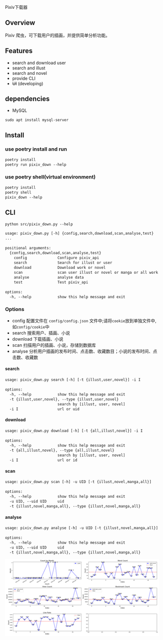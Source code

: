 Pixiv下载器

## Overview

Pixiv 爬虫，可下载用户的插画，并提供简单分析功能。

## Features

- search and download user
- search and illust
- search and novel
- provide CLI
- ~~UI~~ (developing)

## dependencies

- MySQL

```shell
sudo apt install mysql-server
```

## Install

### use poetry install and run

```shell
poetry install
poetry run pixiv_down --help
```

### use poetry shell(virtual environment)

```shell
poetry install
poetry shell
pixiv_down --help
```

## CLI

```shell
python src/pixiv_down.py --help
```

```shell
usage: pixiv_down.py [-h] {config,search,download,scan,analyse,test} ...

positional arguments:
  {config,search,download,scan,analyse,test}
    config              Configure pixiv_api
    search              Search for illust or user
    download            Download work or novel
    scan                scan user illust or novel or manga or all work
    analyse             analyse data
    test                Test pixiv_api

options:
  -h, --help            show this help message and exit
```

### Options

- config 配置文件在 `config/config.json` 文件中;请将`cookie`放到单独文件中, 如`config/cookie`中
- search 搜索用户、插画、小说
- download 下载插画、小说
- scan 扫描用户的插画、小说，存储到数据库
- analyse 分析用户插画的发布时间、点击数、收藏数目；小说的发布时间、点击数、收藏数

#### search

```shell
usage: pixiv_down.py search [-h] [-t {illust,user,novel}] -i I

options:
  -h, --help            show this help message and exit
  -t {illust,user,novel}, --type {illust,user,novel}
                        search by [illust, user, novel]
  -i I                  url or uid
```

#### download

```shell
usage: pixiv_down.py download [-h] [-t {all,illust,novel}] -i I

options:
  -h, --help            show this help message and exit
  -t {all,illust,novel}, --type {all,illust,novel}
                        search by [illust, user, novel]
  -i I                  url or id
```

#### scan

```shell
usage: pixiv_down.py scan [-h] -u UID [-t {illust,novel,manga,all}]

options:
  -h, --help            show this help message and exit
  -u UID, --uid UID     uid
  -t {illust,novel,manga,all}, --type {illust,novel,manga,all}
```

#### analyse

```shell
usage: pixiv_down.py analyse [-h] -u UID [-t {illust,novel,manga,all}]

options:
  -h, --help            show this help message and exit
  -u UID, --uid UID     uid
  -t {illust,novel,manga,all}, --type {illust,novel,manga,all}
```

![novel_analyser.png](docs/novel_analyser.png)
